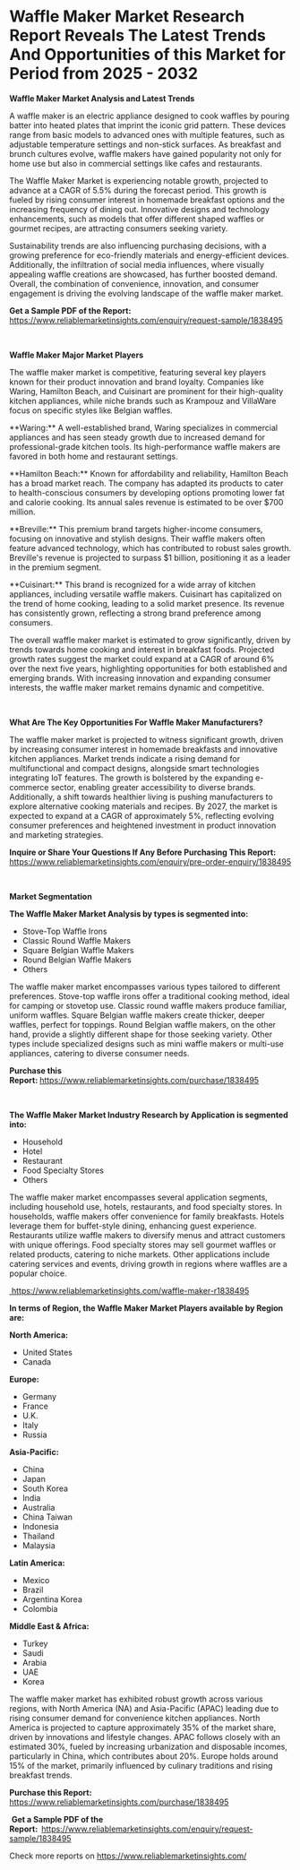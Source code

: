 <p><h1>Waffle Maker Market Research Report Reveals The Latest Trends And Opportunities of this Market for Period from 2025 - 2032</h1></p><p><strong>Waffle Maker Market Analysis and Latest Trends</strong></p>
<p><p>A waffle maker is an electric appliance designed to cook waffles by pouring batter into heated plates that imprint the iconic grid pattern. These devices range from basic models to advanced ones with multiple features, such as adjustable temperature settings and non-stick surfaces. As breakfast and brunch cultures evolve, waffle makers have gained popularity not only for home use but also in commercial settings like cafes and restaurants.</p><p>The Waffle Maker Market is experiencing notable growth, projected to advance at a CAGR of 5.5% during the forecast period. This growth is fueled by rising consumer interest in homemade breakfast options and the increasing frequency of dining out. Innovative designs and technology enhancements, such as models that offer different shaped waffles or gourmet recipes, are attracting consumers seeking variety.</p><p>Sustainability trends are also influencing purchasing decisions, with a growing preference for eco-friendly materials and energy-efficient devices. Additionally, the infiltration of social media influences, where visually appealing waffle creations are showcased, has further boosted demand. Overall, the combination of convenience, innovation, and consumer engagement is driving the evolving landscape of the waffle maker market.</p></p>
<p><strong>Get a Sample PDF of the Report:&nbsp;</strong> <a href="https://www.reliablemarketinsights.com/enquiry/request-sample/1838495?utm_campaign=2004&utm_medium=2&utm_source=Github&utm_content=ia&utm_term=09022025&utm_id=waffle-maker">https://www.reliablemarketinsights.com/enquiry/request-sample/1838495</a></p>
<p>&nbsp;</p>
<p><strong>Waffle Maker Major Market Players</strong></p>
<p><p>The waffle maker market is competitive, featuring several key players known for their product innovation and brand loyalty. Companies like Waring, Hamilton Beach, and Cuisinart are prominent for their high-quality kitchen appliances, while niche brands such as Krampouz and VillaWare focus on specific styles like Belgian waffles.</p><p>**Waring:** A well-established brand, Waring specializes in commercial appliances and has seen steady growth due to increased demand for professional-grade kitchen tools. Its high-performance waffle makers are favored in both home and restaurant settings.</p><p>**Hamilton Beach:** Known for affordability and reliability, Hamilton Beach has a broad market reach. The company has adapted its products to cater to health-conscious consumers by developing options promoting lower fat and calorie cooking. Its annual sales revenue is estimated to be over $700 million.</p><p>**Breville:** This premium brand targets higher-income consumers, focusing on innovative and stylish designs. Their waffle makers often feature advanced technology, which has contributed to robust sales growth. Breville's revenue is projected to surpass $1 billion, positioning it as a leader in the premium segment.</p><p>**Cuisinart:** This brand is recognized for a wide array of kitchen appliances, including versatile waffle makers. Cuisinart has capitalized on the trend of home cooking, leading to a solid market presence. Its revenue has consistently grown, reflecting a strong brand preference among consumers.</p><p>The overall waffle maker market is estimated to grow significantly, driven by trends towards home cooking and interest in breakfast foods. Projected growth rates suggest the market could expand at a CAGR of around 6% over the next five years, highlighting opportunities for both established and emerging brands. With increasing innovation and expanding consumer interests, the waffle maker market remains dynamic and competitive.</p></p>
<p>&nbsp;</p>
<p><strong>What Are The Key Opportunities For Waffle Maker Manufacturers?</strong></p>
<p><p>The waffle maker market is projected to witness significant growth, driven by increasing consumer interest in homemade breakfasts and innovative kitchen appliances. Market trends indicate a rising demand for multifunctional and compact designs, alongside smart technologies integrating IoT features. The growth is bolstered by the expanding e-commerce sector, enabling greater accessibility to diverse brands. Additionally, a shift towards healthier living is pushing manufacturers to explore alternative cooking materials and recipes. By 2027, the market is expected to expand at a CAGR of approximately 5%, reflecting evolving consumer preferences and heightened investment in product innovation and marketing strategies.</p></p>
<p><strong>Inquire or Share Your Questions If Any Before Purchasing This Report:</strong> <a href="https://www.reliablemarketinsights.com/enquiry/pre-order-enquiry/1838495?utm_campaign=2004&utm_medium=2&utm_source=Github&utm_content=ia&utm_term=09022025&utm_id=waffle-maker">https://www.reliablemarketinsights.com/enquiry/pre-order-enquiry/1838495</a></p>
<p>&nbsp;</p>
<p><strong>Market Segmentation</strong></p>
<p><strong>The Waffle Maker Market Analysis by types is segmented into:</strong></p>
<p><ul><li>Stove-Top Waffle Irons</li><li>Classic Round Waffle Makers</li><li>Square Belgian Waffle Makers</li><li>Round Belgian Waffle Makers</li><li>Others</li></ul></p>
<p><p>The waffle maker market encompasses various types tailored to different preferences. Stove-top waffle irons offer a traditional cooking method, ideal for camping or stovetop use. Classic round waffle makers produce familiar, uniform waffles. Square Belgian waffle makers create thicker, deeper waffles, perfect for toppings. Round Belgian waffle makers, on the other hand, provide a slightly different shape for those seeking variety. Other types include specialized designs such as mini waffle makers or multi-use appliances, catering to diverse consumer needs.</p></p>
<p><strong>Purchase this Report:&nbsp;</strong><a href="https://www.reliablemarketinsights.com/purchase/1838495?utm_campaign=2004&utm_medium=2&utm_source=Github&utm_content=ia&utm_term=09022025&utm_id=waffle-maker">https://www.reliablemarketinsights.com/purchase/1838495</a></p>
<p>&nbsp;</p>
<p><strong>The Waffle Maker Market Industry Research by Application is segmented into:</strong></p>
<p><ul><li>Household</li><li>Hotel</li><li>Restaurant</li><li>Food Specialty Stores</li><li>Others</li></ul></p>
<p><p>The waffle maker market encompasses several application segments, including household use, hotels, restaurants, and food specialty stores. In households, waffle makers offer convenience for family breakfasts. Hotels leverage them for buffet-style dining, enhancing guest experience. Restaurants utilize waffle makers to diversify menus and attract customers with unique offerings. Food specialty stores may sell gourmet waffles or related products, catering to niche markets. Other applications include catering services and events, driving growth in regions where waffles are a popular choice.</p></p>
<p><a href="https://www.reliablemarketinsights.com/waffle-maker-r1838495?utm_campaign=2004&utm_medium=2&utm_source=Github&utm_content=ia&utm_term=09022025&utm_id=waffle-maker">&nbsp;https://www.reliablemarketinsights.com/waffle-maker-r1838495</a></p>
<p><strong>In terms of Region, the Waffle Maker Market Players available by Region are:</strong></p>
<p>
    <p> <strong> North America: </strong>
        <ul>
            <li>United States</li>
            <li>Canada</li>
        </ul>
        </p> 
    <p> <strong> Europe: </strong>
        <ul>
            <li>Germany</li>
            <li>France</li>
            <li>U.K.</li>
            <li>Italy</li>
            <li>Russia</li>
        </ul>
        </p> 
    <p> <strong> Asia-Pacific: </strong>
        <ul>
            <li>China</li>
            <li>Japan</li>
            <li>South Korea</li>
            <li>India</li>
            <li>Australia</li>
            <li>China Taiwan</li>
            <li>Indonesia</li>
            <li>Thailand</li>
            <li>Malaysia</li>
        </ul>
        </p> 
    <p> <strong> Latin America: </strong>
        <ul>
            <li>Mexico</li>
            <li>Brazil</li>
            <li>Argentina Korea</li>
            <li>Colombia</li>
        </ul>
        </p> 
    <p> <strong> Middle East & Africa: </strong>
        <ul>
            <li>Turkey</li>
            <li>Saudi</li>
            <li>Arabia</li>
            <li>UAE</li>
            <li>Korea</li>
        </ul>
    </p>
    </p>
<p><p>The waffle maker market has exhibited robust growth across various regions, with North America (NA) and Asia-Pacific (APAC) leading due to rising consumer demand for convenience kitchen appliances. North America is projected to capture approximately 35% of the market share, driven by innovations and lifestyle changes. APAC follows closely with an estimated 30%, fueled by increasing urbanization and disposable incomes, particularly in China, which contributes about 20%. Europe holds around 15% of the market, primarily influenced by culinary traditions and rising breakfast trends.</p></p>
<p><strong>Purchase this Report: </strong><a href="https://www.reliablemarketinsights.com/purchase/1838495?utm_campaign=2004&utm_medium=2&utm_source=Github&utm_content=ia&utm_term=09022025&utm_id=waffle-maker">https://www.reliablemarketinsights.com/purchase/1838495</a></p>
<p>&nbsp;<strong>Get a Sample PDF of the Report:&nbsp;&nbsp;</strong><a href="https://www.reliablemarketinsights.com/enquiry/request-sample/1838495?utm_campaign=2004&utm_medium=2&utm_source=Github&utm_content=ia&utm_term=09022025&utm_id=waffle-maker">https://www.reliablemarketinsights.com/enquiry/request-sample/1838495</a></p>
<p><strong></strong></p>
<p>Check more reports on <a href="https://www.reliablemarketinsights.com/?utm_campaign=2004&utm_medium=2&utm_source=Github&utm_content=ia&utm_term=09022025&utm_id=waffle-maker">https://www.reliablemarketinsights.com/</a></p>